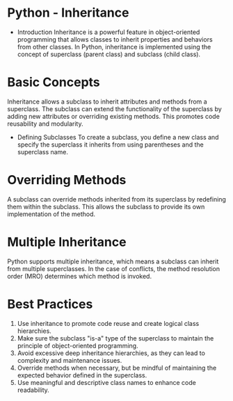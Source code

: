 # Python - Inheritance
* Introduction
Inheritance is a powerful feature in object-oriented programming that allows classes to inherit properties and behaviors from other classes. In Python, inheritance is implemented using the concept of superclass (parent class) and subclass (child class).

# Basic Concepts
Inheritance allows a subclass to inherit attributes and methods from a superclass. The subclass can extend the functionality of the superclass by adding new attributes or overriding existing methods. This promotes code reusability and modularity.

* Defining Subclasses
To create a subclass, you define a new class and specify the superclass it inherits from using parentheses and the superclass name. 

# Overriding Methods
A subclass can override methods inherited from its superclass by redefining them within the subclass. This allows the subclass to provide its own implementation of the method.

# Multiple Inheritance
Python supports multiple inheritance, which means a subclass can inherit from multiple superclasses. In the case of conflicts, the method resolution order (MRO) determines which method is invoked.

# Best Practices
1. Use inheritance to promote code reuse and create logical class hierarchies.
2. Make sure the subclass "is-a" type of the superclass to maintain the principle of object-oriented programming.
3. Avoid excessive deep inheritance hierarchies, as they can lead to complexity and maintenance issues.
4. Override methods when necessary, but be mindful of maintaining the expected behavior defined in the superclass.
5. Use meaningful and descriptive class names to enhance code readability.
